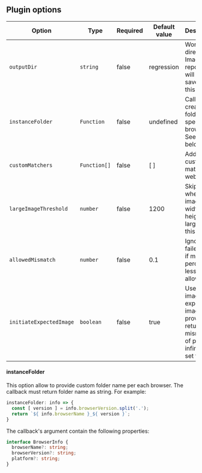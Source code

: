 ## Plugin options

| Option                |Type        | Required | Default value  | Description                                                           |
| --------------------- |------------|----------|----------------|-----------------------------------------------------------------------|
| `outputDir`           |`string`    |false     | regression     | Working directory. Images, report, etc will be saved into this folder |
| `instanceFolder`      |`Function`  |false     | undefined      | Callback to create folder by specific browser. See details below      |
| `customMatchers`      |`Function[]`|false     | [ ]            | Add custom matchers to webdriverio                                    |
| `largeImageThreshold` |`number`    |false     | 1200           | Skips pixels when the image width or height is larger than this one   |
| `allowedMismatch`     |`number`    |false     | 0.1            | Ignore failed result if mismatch percentage less than allowed         |
| `initiateExpectedImage` |`boolean` |false     | true           | Use actual image if no expected image is provided; returns mismatch of positive infinity if set to false |

#### instanceFolder

This option allow to provide custom folder name per each browser. The callback must return folder name as string. For example:

```ts
instanceFolder: info => {
  const [ version ] = info.browserVersion.split('.');
  return `${ info.browserName }_${ version }`;
}
```

The callback's argument contain the following properties:

```ts
interface BrowserInfo {
  browserName?: string;
  browserVersion?: string;
  platform?: string;
}
```
